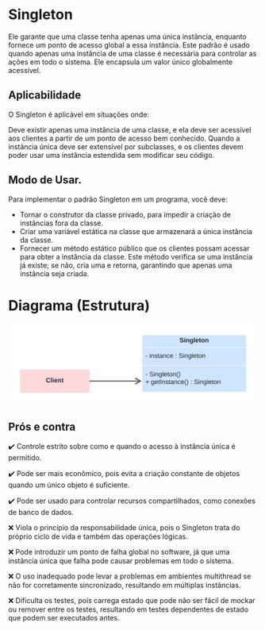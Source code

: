 # Singleton
Ele garante que uma classe tenha apenas uma única instância, enquanto fornece um ponto de acesso global a essa instância. Este padrão é usado quando apenas uma instância de uma classe é necessária para controlar as ações em todo o sistema. Ele encapsula um valor único globalmente acessível.

## Aplicabilidade

O Singleton é aplicável em situações onde:


Deve existir apenas uma instância de uma classe, e ela deve ser acessível aos clientes a partir de um ponto de acesso bem conhecido.
Quando a instância única deve ser extensível por subclasses, e os clientes devem poder usar uma instância estendida sem modificar seu código.

## Modo de Usar.

Para implementar o padrão Singleton em um programa, você deve:

* Tornar o construtor da classe privado, para impedir a criação de instâncias fora da classe.
* Criar uma variável estática na classe que armazenará a única instância da classe.
* Fornecer um método estático público que os clientes possam acessar para obter a instância da classe. Este método verifica se uma instância já existe; se não, cria uma e retorna, garantindo que apenas uma instância seja criada.

# Diagrama (Estrutura)

![](Singleton.jpeg)

## Prós e contra
✔️ Controle estrito sobre como e quando o acesso à instância única é permitido.

✔️ Pode ser mais econômico, pois evita a criação constante de objetos quando um único objeto é suficiente.

✔️ Pode ser usado para controlar recursos compartilhados, como conexões de banco de dados.

❌ Viola o princípio da responsabilidade única, pois o Singleton trata do próprio ciclo de vida e também das operações lógicas.

❌ Pode introduzir um ponto de falha global no software, já que uma instância única que falha pode causar problemas em todo o sistema.

❌ O uso inadequado pode levar a problemas em ambientes multithread se não for corretamente sincronizado, resultando em múltiplas instâncias.

❌ Dificulta os testes, pois carrega estado que pode não ser fácil de mockar ou remover entre os testes, resultando em testes dependentes de estado que podem ser executados antes.